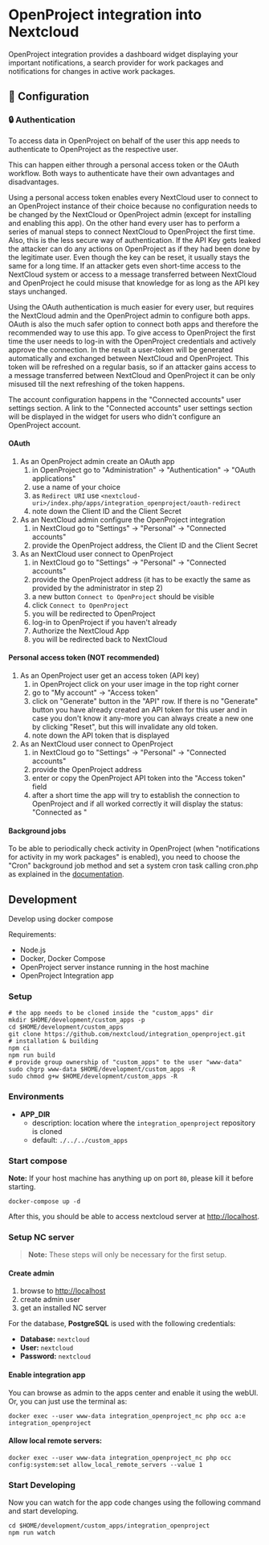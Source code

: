 # OpenProject integration into Nextcloud

OpenProject integration provides a dashboard widget displaying your important notifications,
a search provider for work packages and notifications for changes in active work packages.

## 🔧 Configuration

### :lock: Authentication

To access data in OpenProject on behalf of the user this app needs to authenticate to OpenProject as the respective user.

This can happen either through a personal access token or the OAuth workflow. Both ways to authenticate have their own advantages and disadvantages.

Using a personal access token enables every NextCloud user to connect to an OpenProject instance of their choice because no configuration needs to be changed by the NextCloud or OpenProject admin (except for installing and enabling this app).
On the other hand every user has to perform a series of manual steps to connect NextCloud to OpenProject the first time. Also, this is the less secure way of authentication. If the API Key gets leaked the attacker can do any actions on OpenProject as if they had been done by the legitimate user. Even though the key can be reset, it usually stays the same for a long time. If an attacker gets even short-time access to the NextCloud system or access to a message transferred between NextCloud and OpenProject he could misuse that knowledge for as long as the API key stays unchanged.

Using the OAuth authentication is much easier for every user, but requires the NextCloud admin and the OpenProject admin to configure both apps.
OAuth is also the much safer option to connect both apps and therefore the recommended way to use this app.
To give access to OpenProject the first time the user needs to log-in with the OpenProject credentials and actively approve the connection. In the result a user-token will be generated automatically and exchanged between NextCloud and OpenProject. This token will be refreshed on a regular basis, so if an attacker gains access to a message transferred between NextCloud and OpenProject it can be only misused till the next refreshing of the token happens.

The account configuration happens in the "Connected accounts" user settings section. A link to the "Connected accounts" user settings section will be displayed in the widget for users who didn't configure an OpenProject account.

#### OAuth

1. As an OpenProject admin create an OAuth app
	1. in OpenProject go to "Administration" -> "Authentication" -> "OAuth applications"
	2. use a name of your choice
	3. as `Redirect URI` use `<nextcloud-uri>/index.php/apps/integration_openproject/oauth-redirect`
	4. note down the Client ID and the Client Secret
2. As an NextCloud admin configure the OpenProject integration
	1. in NextCloud go to "Settings" -> "Personal" -> "Connected accounts"
	2. provide the OpenProject address, the Client ID and the Client Secret
3. As an NextCloud user connect to OpenProject
	1. in NextCloud go to "Settings" -> "Personal" -> "Connected accounts"
	2. provide the OpenProject address (it has to be exactly the same as provided by the administrator in step 2)
	3. a new button `Connect to OpenProject` should be visible
	4. click `Connect to OpenProject`
	5. you will be redirected to OpenProject
	6. log-in to OpenProject if you haven't already
	7. Authorize the NextCloud App
	8. you will be redirected back to NextCloud

#### Personal access token (NOT recommended)

1. As an OpenProject user get an access token (API key)
   1. in OpenProject click on your user image in the top right corner
   2. go to "My account" -> "Access token"
   3. click on "Generate" button in the "API" row. If there is no "Generate" button you have already created an API token for this user and in case you don't know it any-more you can always create a new one by clicking "Reset", but this will invalidate any old token.
   4. note down the API token that is displayed
2. As an NextCloud user connect to OpenProject
   1. in NextCloud go to "Settings" -> "Personal" -> "Connected accounts"
   2. provide the OpenProject address
   3. enter or copy the OpenProject API token into the "Access token" field
   4. after a short time the app will try to establish the connection to OpenProject and if all worked correctly it will display the status: "Connected as <fullname of user in OpenProject>"


#### Background jobs

To be able to periodically check activity in OpenProject (when "notifications for activity in my work packages" is enabled), you need to choose the "Cron" background job method and set a system cron task calling cron.php as explained in the [documentation](https://docs.nextcloud.com/server/latest/admin_manual/configuration_server/background_jobs_configuration.html#cron).

## Development
Develop using docker compose

Requirements:
- Node.js
- Docker, Docker Compose
- OpenProject server instance running in the host machine
- OpenProject Integration app

### Setup
```shell
# the app needs to be cloned inside the "custom_apps" dir
mkdir $HOME/development/custom_apps -p
cd $HOME/development/custom_apps
git clone https://github.com/nextcloud/integration_openproject.git
# installation & building
npm ci
npm run build
# provide group ownership of "custom_apps" to the user "www-data"
sudo chgrp www-data $HOME/development/custom_apps -R
sudo chmod g+w $HOME/development/custom_apps -R
```

### Environments
- **APP_DIR**
  - description: location where the `integration_openproject` repository is cloned 
  - default: `./../../custom_apps`

### Start compose
**Note:** If your host machine has anything up on port `80`, please kill it before starting. 

```shell
docker-compose up -d
```

After this, you should be able to access nextcloud server at [http://localhost](http://localhost).

### Setup NC server

> **Note:** These steps will only be necessary for the first setup.

#### Create admin
1. browse to [http://localhost](http://localhost)
2. create admin user
3. get an installed NC server

For the database, **PostgreSQL** is used with the following credentials:
- **Database:** `nextcloud`
- **User:** `nextcloud`
- **Password:** `nextcloud`

#### Enable integration app 
You can browse as admin to the apps center and enable it using the webUI. Or, you can just use the terminal as:

```shell
docker exec --user www-data integration_openproject_nc php occ a:e integration_openproject
```

#### Allow local remote servers: 

```shell
docker exec --user www-data integration_openproject_nc php occ config:system:set allow_local_remote_servers --value 1
```

### Start Developing
Now you can watch for the app code changes using the following command and start developing.

```shell
cd $HOME/development/custom_apps/integration_openproject
npm run watch
```
